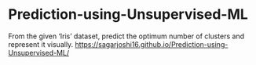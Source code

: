 # Prediction-using-Unsupervised-ML
From the given ‘Iris’ dataset, predict the optimum number of clusters and represent it visually.
https://sagarjoshi16.github.io/Prediction-using-Unsupervised-ML/
